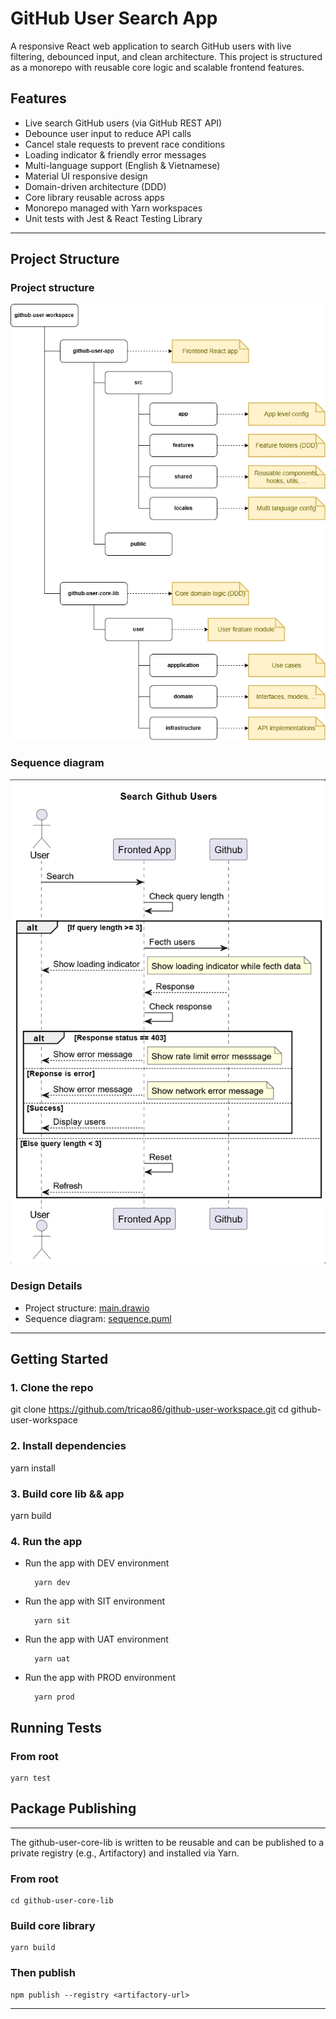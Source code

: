 # GitHub User Search App

A responsive React web application to search GitHub users with live filtering, debounced input, and clean architecture. This project is structured as a monorepo with reusable core logic and scalable frontend features.

## Features

- Live search GitHub users (via GitHub REST API)
- Debounce user input to reduce API calls
- Cancel stale requests to prevent race conditions
- Loading indicator & friendly error messages
- Multi-language support (English & Vietnamese)
- Material UI responsive design
- Domain-driven architecture (DDD)
- Core library reusable across apps
- Monorepo managed with Yarn workspaces
- Unit tests with Jest & React Testing Library

---

## Project Structure

### Project structure 

![alt](main.png)

### Sequence diagram
    
![alt](sequence.png)

### Design Details 

- Project structure: [main.drawio](main.drawio)
- Sequence diagram: [sequence.puml](sequence.puml)

---

## Getting Started

### 1. Clone the repo

git clone https://github.com/tricao86/github-user-workspace.git
cd github-user-workspace

### 2. Install dependencies

yarn install

### 3. Build core lib && app

yarn build

### 4. Run the app

- Run the app with DEV environment

        yarn dev

- Run the app with SIT environment

        yarn sit

- Run the app with UAT environment

        yarn uat

- Run the app with PROD environment

        yarn prod

## Running Tests

### From root

    yarn test

## Package Publishing

---

The github-user-core-lib is written to be reusable and can be published to a private registry (e.g., Artifactory) and installed via Yarn.

### From root

    cd github-user-core-lib

### Build core library
    yarn build

### Then publish
    npm publish --registry <artifactory-url>

---

